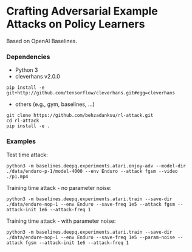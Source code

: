 # Crafting Adversarial Example Attacks on Policy Learners 


Based on OpenAI Baselines.

### Dependencies
- Python 3
- cleverhans v2.0.0

```
pip install -e git+http://github.com/tensorflow/cleverhans.git#egg=cleverhans
```

- others (e.g., gym, baselines, ...)

```
git clone https://github.com/behzadanksu/rl-attack.git
cd rl-attack
pip install -e .
```

### Examples
Test time attack:

```
python3 -m baselines.deepq.experiments.atari.enjoy-adv --model-dir ./data/enduro-p-1/model-4000 --env Enduro --attack fgsm --video ./p1.mp4
```

Training time attack - no parameter noise:

```
python3 -m baselines.deepq.experiments.atari.train --save-dir ./data/endure-nop-1 --env Enduro --save-freq 1e5 --attack fgsm --attack-init 1e6 --attack-freq 1
```

Training time attack - with parameter noise:

```
python3 -m baselines.deepq.experiments.atari.train --save-dir ./data/endure-nop-1 --env Enduro --save-freq 1e5 --param-noise --attack fgsm --attack-init 1e6 --attack-freq 1
```

